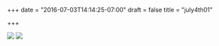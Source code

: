 +++
date = "2016-07-03T14:14:25-07:00"
draft = false
title = "july4th01"

+++

<img src="https://s3-us-west-2.amazonaws.com/ginput/20160703_01_36.jpg">
<img src="https://s3-us-west-2.amazonaws.com/ginput/20160703_01_35.jpg">

